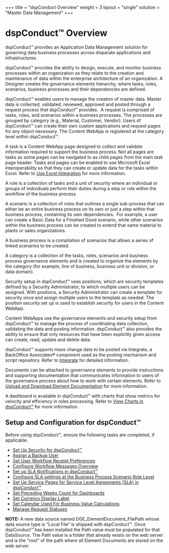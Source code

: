 +++
title = "dspConduct Overview"
weight = 3
layout = "single"
solution = "Master Data Management"
+++

# dspConduct™ Overview

dspConduct™ provides an Application Data Management solution for
governing data business processes across disparate applications and
infrastructures.

dspConduct™ provides the ability to design, execute, and monitor
business processes within an organization as they relate to the creation
and maintenance of data within the enterprise architecture of an
organization. A Designer creates the governance elements hierarchy,
where tasks, roles, scenarios, business processes and their dependencies
are defined.

dspConduct™ enables users to manage the creation of master data. Master
data is collected, validated, reviewed, approved and posted through a
request process that dspConduct™ provides.  A request is comprised of
tasks, roles, and scenarios within a business processes. The processes
are grouped by category (e.g., Material, Customer, Vendor). Users of
dspConduct™ can create their own custom applications and request pages
for any object necessary. The Content WebApp is registered at the
category level within dspConduct™.

A task is a Content WebApp page designed to collect and validate
information required to support the business process. Not all pages are
tasks as some pages can be navigated to as child pages from the main
task page header. Tasks and pages can be enabled to use Microsoft Excel
Interoperability so that they can create or update data for the tasks
within Excel. Refer to [Use Excel
Integration](../../Platform/Excel_Int/Use_Excel_Integration) for
more information.

A role is a collection of tasks and a unit of security where an
individual or groups of individuals perform their duties during a step
or role within the workflow of the business process.

A scenario is a collection of roles that outlines a single sub-process
that can either be an entire business process on its own or just a step
within that business process, containing its own dependencies.  For
example, a user can create a Basic Data for a Finished Good scenario,
while other scenarios within the business process can be created to
extend that same material to plants or sales organizations. 

A business process is a compilation of scenarios that allows a series of
linked scenarios to be created.

A category is a collection of the tasks, roles, scenarios and business
process governance elements and is created to organize the elements by
the category (for example, line of business, business unit or division,
or data domain).

Security setup in dspConduct™ uses positions, which are security
templates defined by a Security Administrator, to which multiple users
can be assigned. With positions, a Security Administrator can create a
template for security once and assign multiple users to the template as
needed. The position security set up is used to establish security for
users in the Content WebApp.

Content WebApps use the governance elements and security setup from
dspConduct™ to manage the process of coordinating data collection,
validating the data and posting information. dspConduct™ also provides
the ability to ensure that only resources that have been explicitly
given access can create, read, update and delete data.

dspConduct™ supports mass change data to be posted via Integrate, a
BackOffice Associates® component used as the posting mechanism and
script repository. Refer to
[Integrate](../../Platform/Integrate/Integrate_Overview) for
detailed information.

Documents can be attached to governance elements to provide instructions
and supporting documentation that communicates information to users of
the governance process about how to work with certain elements. Refer to
[Upload and Download Element
Documentation](Use_Cases/Upload_and_Download_Element_Documentation)
for more information.

A dashboard is available in dspConduct™ with charts that show metrics
for velocity and efficiency in roles processing. Refer to [View Charts
in dspConduct™](Use_Cases/View_Charts) for more information.

## Setup and Configuration for dspConduct™

Before using dspConduct™, ensure the following tasks are completed, if
applicable.

  - [Set Up Security for
    dspConduct™](Config/Set_Up_Security_for_dspConduct)
  - [Assign a Backup User](Config/Assign_a_Backup_User)
  - [Set User Workflow Receipt
    Preferences](Config/Set_User_Workflow_Receipt_Preferences)
  - [Configure Workflow Messages
    Overview](Config/Configure_Workflow_Messages_Overview)
  - [Set up SLA Notifications in
    dspConduct™](Config/Set_Up_SLA_Notifications)
  - [Configure SLA settings at the Business Process Scenario Role
    Level](Config/Configure_SLA_Settings_at_the_BPSR_Level)
  - [Set Up Service Pages for Service Level Agreements (SLA) in
    dspConduct™](Config/Set_Up_Service_Pages_for_SLAs)
  - [Set Preceding Weeks Count for
    Dashboards](Config/Set_Preceding_Weeks_Count_for_Dashboards)
  - [Set Currency Display Label](Config/Set_Currency_Display_Label)
  - [Set Calendar Used For Business Value
    Calculations](Config/Set_Calendar_Used_For_Business_Value_Calculations)
  - [Manage Request Statuses](Config/Manage_Request_Statuses)

<span style="font-weight: bold;">NOTE:</span> A new data source named
DGE\_ElementDocument\_FilePath whose data source type is “Local File” is
shipped with dspConduct™. Once dspConduct™ has been installed the Path
value must be populated for that DataSource. The Path value is a folder
that already exists on the web server and is the "root" of the path
where all Element Documents are stored on the web server.
